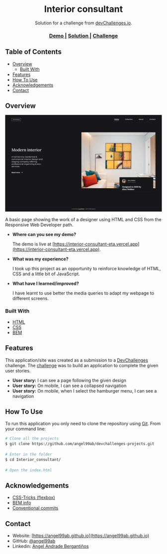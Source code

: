 <div align="center">
  <h1>Interior consultant</h1>
</div>

<div align="center">
   Solution for a challenge from <a href="http://devchallenges.io" target="_blank">devChallenges.io</a>.
</div>

<div align="center">
  <h3>
    <a href="https://interior-consultant-eta.vercel.app">
      Demo
    </a>
    <span> | </span>
    <a href="https://github.com/angel99ab/devchallenges-projects/tree/master/Interior_Consultant">
      Solution
    </a>
    <span> | </span>
    <a href="https://devchallenges.io/challenges/Jymh2b2FyebRTUljkNcb">
      Challenge
    </a>
  </h3>
</div>

## Table of Contents

- [Overview](#overview)
  - [Built With](#built-with)
- [Features](#features)
- [How To Use](#how-to-use)
- [Acknowledgements](#acknowledgements)
- [Contact](#contact)

## Overview

![screenshot](./assets/previews/desktop.webp)

A basic page showing the work of a designer using HTML and CSS from the Responsive Web Developer path.

- **Where can you see my demo?**

  The demo is live at [https://interior-consultant-eta.vercel.app](https://interior-consultant-eta.vercel.app).

- **What was my experience?**

  I took up this project as an opportunity to reinforce knowledge of HTML, CSS and a little bit of JavaScript.

- **What have I learned/improved?**

  I have learnt to use better the media queries to adapt my webpage to different screens.

### Built With

- [HTML](https://developer.mozilla.org/en-US/docs/Web/HTML)
- [CSS](https://developer.mozilla.org/en-US/docs/Web/CSS)
- [BEM](https://en.bem.info)

## Features

This application/site was created as a submission to a [DevChallenges](https://devchallenges.io) challenge. The [challenge](https://devchallenges.io/challenges/Jymh2b2FyebRTUljkNcb) was to build an application to complete the given user stories.

- **User story:** I can see a page following the given design
- **User story:** On mobile, I can see a collapsed navigation
- **User story:** On mobile, when I select the hamburger menu, I can see a navigation

## How To Use

To run this application you only need to clone the repository using [Git](https://git-scm.com). From your command line:

```bash
# Clone all the projects
$ git clone https://github.com/angel99ab/devchallenges-projects.git

# Enter in the folder
$ cd Interior_consultant/

# Open the index.html
```

## Acknowledgements

- [CSS-Tricks (flexbox)](https://css-tricks.com/snippets/css/a-guide-to-flexbox)
- [BEM info](https://en.bem.info)
- [Conventional commits](https://www.conventionalcommits.org/en/v1.0.0)

## Contact

- Website: [https://angel99ab.github.io](https://angel99ab.github.io)
- GitHub: [@angel99ab](https://github.com/angel99ab)
- Linkedin: [Angel Andrade Bergantiños](https://www.linkedin.com/in/angel-andrade-berganti%C3%B1os-3791a7176/)
